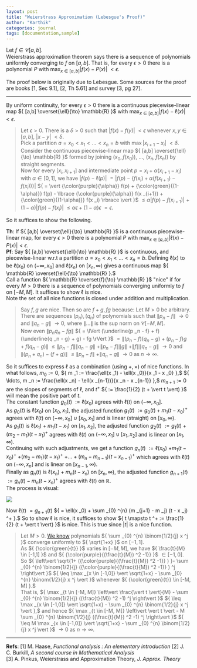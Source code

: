 ```yaml
---
layout: post
title: "Weierstrass Approximation (Lebesgue's Proof)"
author: "Karthik"
categories: journal
tags: [documentation,sample]
---
```


Let ${ f \in \mathcal{C}[a,b] }.$   
Weierstrass approximation theorem says there is a sequence of polynomials uniformly converging to ${ f }$ on ${ [a,b] }.$ That is, for every ${ \epsilon \gt 0 }$ there is a polynomial ${ P }$ with ${ \max _{x \in [a,b]} \vert f (x) - P(x) \vert }$ ${ \lt \epsilon }.$ 
  
The proof below is originally due to Lebesgue. Some sources for the proof are books [1, Sec 9.1], [2, Th 5.61] and survey [3, pg 27]. 

---

By uniform continuity, for every ${ \epsilon \gt 0 }$ there is a continuous piecewise-linear map ${ [a,b] \overset{\ell}{\to} \mathbb{R} }$ with ${\max _{x \in [a,b]} \vert f(x) - \ell(x) \vert \lt \epsilon }.$   
> Let ${ \epsilon \gt 0 }.$ There is a ${ \delta \gt 0 }$ such that ${ \vert f(x) - f(y) \vert }$ ${ \lt \epsilon }$ whenever ${ x,y \in [a,b] },$ ${ \vert x - y \vert }$ ${ \lt \delta }.$   
> Pick a partition ${ a = x _0 \lt x _1 \lt \ldots \lt x _{n} = b }$ with ${ \max \vert x _{i+1} - x _{i} \vert }$ ${ \lt \delta }.$ Consider the continuous piecewise-linear map ${ [a,b] \overset{\ell}{\to} \mathbb{R} }$ formed by joining ${ (x _0, f(x _0)), }$ ${ \ldots, }$ ${ (x _n , f(x _n) ) }$ by straight segments.   
> Now for every ${ [x _{i}, x _{i+1}] }$ and intermediate point ${p = x _{i} + \alpha (x _{i+1} - x _{i}) }$ with ${ \alpha \in [0,1] },$ we have ${ \vert f(p) - \ell(p) \vert }$ ${ = \vert f(p) - \lbrace f(x _i) + \alpha (f(x _{i+1}) - f(x _i) ) \rbrace \vert }$ ${ = \vert {\color{purple}{\alpha}} f(p) + {\color{green}{(1-\alpha)}} f(p) - \lbrace {\color{purple}{\alpha}} f(x _{i+1}) + {\color{green}{(1-\alpha)}} f(x _i) \rbrace \vert  }$ ${ \leq \alpha \vert f(p) - f(x _{i+1}) \vert }$ ${ + (1-\alpha) \vert f(p) - f(x _i) \vert }$ ${ \leq \alpha \epsilon + (1-\alpha) \epsilon }$ ${ = \epsilon }.$ 

So it suffices to show the following.

**Th**: If ${ [a,b] \overset{\ell}{\to} \mathbb{R} }$ is a continuous piecewise-linear map, for every ${ \epsilon \gt 0 }$ there is a polynomial ${ P }$ with ${\max _{x \in [a,b]} \vert \ell(x) - P(x) \vert \lt \epsilon }.$   
**Pf**: Say ${ [a,b] \overset{\ell}{\to} \mathbb{R} }$ is continuous, and piecewise-linear w.r.t a partition ${ a = x _0 \lt x _1 \lt \ldots \lt x _{n} = b }.$ Defining ${ \ell(x) }$ to be ${ \ell(x _0) }$ on ${ (-\infty, x _0] }$ and ${ \ell(x _n) }$ on ${ [x _n, \infty) }$ gives a continuous map ${ \mathbb{R} \overset{\ell}{\to} \mathbb{R} }.$   
Call a function ${ \mathbb{R} \overset{f}{\to} \mathbb{R} }$ "nice" if for every ${ M \gt 0 }$ there is a sequence of polynomials converging uniformly to ${ f }$ on ${ [-M, M] }.$ It suffices to show ${ \ell }$ is nice.   
Note the set of all nice functions is closed under addition and multiplication.   
> Say ${ f,g }$ are nice. Then so are ${ f+g, fg }$ because:  Let ${ M \gt 0 }$ be arbitrary. There are sequences ${ (p _n), (q _n) }$ of polynomials such that ${ \lVert p _n - f \rVert }$ ${ \to 0 }$ and ${ \lVert q _n - g \rVert }$ ${ \to 0 },$ where ${ \lVert \ldots \rVert }$ is the sup norm on ${ \mathcal{C}[-M,M] }.$   
> Now even ${ \lVert p _n q _n - fg \rVert }$ ${ = \lVert (\underline{p _n - f} + f)(\underline{q _n - g} + g) - fg \rVert }$ ${ = \lVert (p _n - f)(q _n - g) + (p _n - f)g + f(q _n - g) \rVert }$ ${ \leq \lVert p _n - f \rVert \lVert q _n - g \rVert }$ ${ + \lVert p _n - f \rVert \lVert g \rVert }$ ${ + \lVert f \rVert \lVert q _n - g \rVert }$ ${ \to 0 }$ and ${ \lVert (p _n + q _n) - (f+g) \rVert }$ ${ \leq \lVert p _n - f \rVert }$ ${ + \lVert q _n - g \rVert }$ ${ \to 0 }$ as ${ n \to \infty }.$ 

So it suffices to express ${ \ell }$ as a combination (using ${ +, \times }$) of nice functions. In what follows, ${ m _0 := 0 },$ ${ m _1 := \frac{\ell(x _1) - \ell(x _0)}{x _1 - x _0} },$ ${ \ldots, m _n := \frac{\ell(x _n) - \ell(x _{n-1})}{x _n - x _{n-1}} },$ ${ m _{n+1} := 0 }$ are the slopes of segments of ${ \ell },$ and ${ t ^+ }$ ${ := \frac{1}{2} (t + \vert t \vert) }$ will mean the positive part of ${ t }.$   
The constant function ${ g _0 (t) }$ ${ := \ell(x _0) }$ agrees with ${ \ell(t) }$ on ${ (-\infty, x _0] }.$   
As ${ g _0 (t) }$ is ${ \ell(x _0) }$ on ${ [x _0, x _1] },$ the adjusted function ${ g _1 (t) }$ ${ := g _0 (t) + m _1 (t - x _0) ^+ }$ agrees with ${ \ell(t) }$ on ${ (-\infty, x _0] \cup [x _0, x _1] }$ and is linear (straight) on ${ [x _0, \infty) }.$   
As ${ g _1 (t) }$ is ${ \ell(x _1) + m _1 (t - x _1) }$ on ${ [x _1, x _2] },$ the adjusted function ${ g _2 (t) }$ ${ := g _1 (t) + (m _2 - m _1) (t - x _1) ^+ }$ agrees with ${ \ell(t) }$ on ${ (-\infty, x _1] \cup [x _1, x _2] }$ and is linear on ${ [x _1, \infty) }.$   
Continuing with such adjustments, we get a function ${ g _n (t) }$ ${ := \ell(x _0) }$ ${+ m _1 (t - x _0) ^+ }$ ${ + (m _2 - m _1)(t - x _1) ^+ }$ ${ + \ldots + (m _n - m _{n-1}) (t - x _{n-1}) ^+  }$ which agrees with ${ \ell(t) }$ on ${ (-\infty, x _n] }$ and is linear on ${ [x _{n-1}, \infty) }.$   
Finally as ${ g _n (t) }$ is ${ \ell(x _n) + m _n (t - x _n) }$ on  ${ [x _n, \infty) },$ the adjusted function ${ g _{n+1} (t) }$ ${ := g _n (t) - m _n (t - x _n) ^+ }$ agrees with ${ \ell(t) }$ on ${ \mathbb{R} }.$   
The process is visual: 

![](https://i2.lensdump.com/i/rdchwA.jpg) 

Now ${ \ell(t) }$ ${ = g _{n+1} (t) }$ ${ = \ell(x _0) + \sum _{0} ^{n} (m _{j+1} - m _j) (t - x _j) ^+ }.$ So to show ${ \ell }$ is nice, it suffices to show ${ t \mapsto t ^+ := \frac{1}{2} (t + \vert t \vert) }$ is nice. This is true since ${ \vert t \vert }$ is a nice function.   
> Let ${ M \gt 0 }.$ [We know](https://bvenkatakarthik.github.io/BinomSeriesPositive)  polynomials ${ \sum _{0} ^{n} \binom{1/2}{j} x ^j }$ converge uniformly to ${ \sqrt{1+x} }$ on ${ [-1,1] }.$   
> As ${ {\color{green}{t}} }$ varies in ${ [-M, M] },$ we have ${ \frac{t}{M} \in [-1,1] }$ and ${ {\color{purple}{(\frac{t}{M}) ^2 -1}} }$ ${ \in [ -1, 0] }.$ So ${ \left\vert \sqrt{1+ ({\color{purple}{(\frac{t}{M}) ^2 -1}} ) }- \sum _{0} ^{n} \binom{1/2}{j} ({\color{purple}{(\frac{t}{M}) ^2 -1}} ) ^j \right\vert }$ ${ \leq \max _{x \in [-1,0]} \vert \sqrt{1+x} - \sum _{0} ^{n} \binom{1/2}{j} x ^j \vert }$ whenever ${ {\color{green}{t}} \in [-M, M] }.$   
> That is, ${ \max _{t \in [-M, M]} \left\vert  \frac{\vert t \vert}{M} - \sum _{0} ^{n} \binom{1/2}{j} ((\frac{t}{M}) ^2 -1) ^j \right\vert  }$ ${ \leq \max _{x \in [-1,0]} \vert \sqrt{1+x} - \sum _{0} ^{n} \binom{1/2}{j} x ^j \vert },$ and hence ${ \max _{t \in [-M, M]} \left\vert  \vert t \vert  - M \sum _{0} ^{n} \binom{1/2}{j} ((\frac{t}{M}) ^2 -1) ^j \right\vert  }$ ${  \leq M \max _{x \in [-1,0]} \vert \sqrt{1+x} - \sum _{0} ^{n} \binom{1/2}{j} x ^j \vert }$ ${ \to 0 }$ as ${ n \to \infty }.$

---

**Refs**: 
[1] M. Haase, *Functional analysis : An elementary introduction* 
[2] J. C. Burkill, *A second course in Mathematical Analysis*   
[3] A. Pinkus, Weierstrass and Approximation Theory, *J. Approx. Theory* 




 



